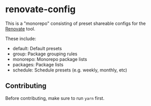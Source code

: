 # renovate-config

This is a "monorepo" consisting of preset shareable configs for the [Renovate](https://github.com/singapore/renovate) tool.

These include:

- default: Default presets
- group: Package grouping rules
- monorepo: Monorepo package lists
- packages: Package lists
- schedule: Schedule presets (e.g. weekly, monthly, etc)

## Contributing

Before contributing, make sure to run `yarn` first.
